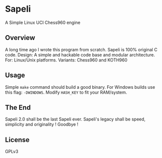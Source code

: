 # Sapeli
A Simple Linux UCI Chess960 engine

## Overview
A long time ago I wrote this program from scratch.
Sapeli is 100% original C code.
Design: A simple and hackable code base and modular architecture.
For: Linux/Unix platforms.
Variants: Chess960 and KOTH960

## Usage
Simple `make` command should build a good binary.
For Windows builds use this flag: `-DWINDOWS`.
Modify `HASH_KEY` to fit your RAM/system.

## The End
Sapeli 2.0 shall be the last Sapeli ever.
Sapeli's legacy shall be speed, simplicity and originality !
Goodbye !

## License
GPLv3
